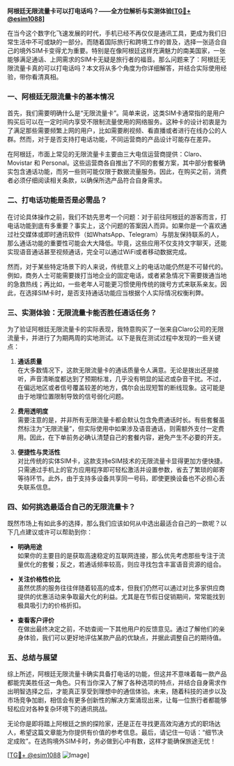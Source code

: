 **阿根廷无限流量卡可以打电话吗？——全方位解析与实测体验[[TG💪+ @esim1088](https://t.me/s/esim1088)]**

在当今这个数字化飞速发展的时代，手机已经不再仅仅是通讯工具，更成为我们日常生活中不可或缺的一部分。而随着国际旅行和跨境工作的普及，选择一张适合自己的境外SIM卡变得尤为重要。特别是在像阿根廷这样充满魅力的南美国家，一张能够满足通话、上网需求的SIM卡无疑是旅行者的福音。那么问题来了：阿根廷无限流量卡真的可以打电话吗？本文将从多个角度为你详细解答，并结合实际使用经验，带你看清真相。

### 一、阿根廷无限流量卡的基本情况

首先，我们需要明确什么是“无限流量卡”。简单来说，这类SIM卡通常指的是用户购买后可以在一定时间内享受不限制流量使用的网络服务。这种卡的设计初衷是为了满足那些需要频繁上网的用户，比如需要刷视频、看直播或者进行在线办公的人群。然而，对于是否支持打电话功能，不同运营商的产品设计可能存在差异。

在阿根廷，市面上常见的无限流量卡主要由三大电信运营商提供：Claro、Movistar 和 Personal。这些运营商各自推出了不同的套餐方案，其中部分套餐确实包含通话功能，而另一些则可能仅限于数据流量服务。因此，在购买之前，消费者必须仔细阅读相关条款，以确保所选产品符合自身需求。

### 二、打电话功能是否是必需品？

在讨论具体操作之前，我们不妨先思考一个问题：对于前往阿根廷的游客而言，打电话功能到底有多重要？事实上，这个问题的答案因人而异。如果你是一个喜欢通过社交媒体或即时通讯软件（如WhatsApp、Telegram）与朋友保持联系的人，那么通话功能的重要性可能会大大降低。毕竟，这些应用不仅支持文字聊天，还能实现语音通话甚至视频通话，完全可以通过WiFi或者移动数据完成。

然而，对于某些特定场景下的人来说，传统意义上的电话功能仍然是不可替代的。例如，商务人士可能需要拨打当地企业的固定电话，或者紧急情况下需要拨通当地的急救热线；再比如，一些老年人可能更习惯使用传统的拨号方式来联系亲友。因此，在选择SIM卡时，是否支持通话功能应当根据个人实际情况权衡利弊。

### 三、实测体验：无限流量卡能否胜任通话任务？

为了验证阿根廷无限流量卡的实际表现，我特意购买了一张来自Claro公司的无限流量卡，并进行了为期两周的实地测试。以下是我在测试过程中发现的一些关键点：

1. **通话质量**  
   在大多数情况下，这款无限流量卡的通话质量令人满意。无论是拨出还是接听，声音清晰度都达到了预期标准，几乎没有明显的延迟或杂音干扰。不过，在偏远地区或者信号覆盖较差的地方，偶尔会出现短暂的断线现象。这可能是由于地理位置限制导致的信号弱化问题。

2. **费用透明度**  
   需要注意的是，并非所有无限流量卡都会默认包含免费通话时长。有些套餐虽然标注为“无限流量”，但实际使用中如果涉及语音通话，则需额外支付一定费用。因此，在下单前务必确认清楚自己的套餐内容，避免产生不必要的开支。

3. **便捷性与灵活性**  
   对比传统的实体SIM卡，这款支持eSIM技术的无限流量卡显得更加方便快捷。只需通过手机上的官方应用程序即可轻松激活并设置参数，省去了繁琐的邮寄等待环节。此外，由于支持多设备共享同一号码，即使更换设备也不必担心丢失联系信息。

### 四、如何挑选最适合自己的无限流量卡？

既然市场上有如此多的选择，那么我们应该如何从中选出最适合自己的一款呢？以下几点建议或许可以帮助到你：

- **明确用途**  
  如果你的主要目的是获取高速稳定的互联网连接，那么优先考虑那些专注于流量优化的套餐；反之，若通话频率较高，则应寻找包含丰富语音资源的组合。

- **关注价格性价比**  
  虽然优质的服务往往伴随着较高的成本，但我们仍然可以通过对比多家供应商提供的优惠活动来争取最大化的利益。尤其是在节假日促销期间，常常能找到极具吸引力的价格折扣。

- **查看客户评价**  
  在做出最终决定之前，不妨查阅一下其他用户的反馈意见。通过了解他们的亲身体验，我们可以更好地评估某款产品的优缺点，并据此调整自己的期待值。

### 五、总结与展望

综上所述，阿根廷无限流量卡确实具备打电话的功能，但这并不意味着每一款产品都能完美胜任这一角色。只有当你深入了解了各种选项的特点，并结合自身需求作出明智选择之后，才能真正享受到理想中的通信体验。未来，随着科技的进步以及市场竞争加剧，相信会有更多创新性的解决方案涌现出来，让每一位旅行者都能够轻松应对各种复杂环境下的通讯挑战。

无论你是即将踏上阿根廷之旅的探险家，还是正在寻找更高效沟通方式的职场达人，希望这篇文章能为你提供有价值的参考信息。最后，请记住一句话：“细节决定成败”。在选购境外SIM卡时，务必做到心中有数，这样才能确保旅途无忧！

[[TG💪+ @esim1088](https://t.me/s/esim1088) ![Image](https://i.postimg.cc/4NQfJmqS/Snipaste-2025-05-13-00-14-12.png)]